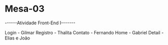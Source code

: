 # Mesa-03
------Atividade Front-End I-------

Login - Gilmar
Registro - Thalita
Contato - Fernando
Home - Gabriel
Detail - Elias e João
